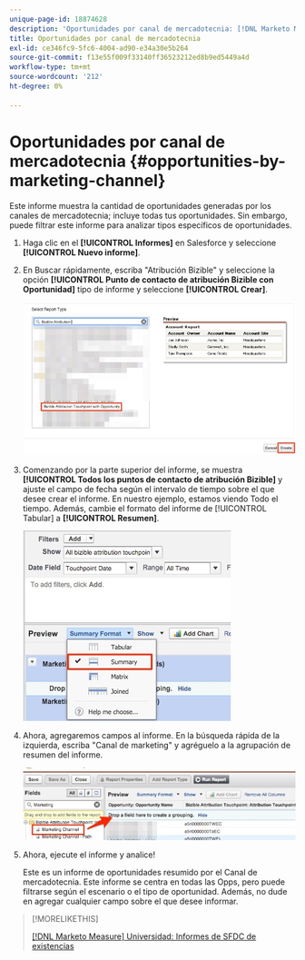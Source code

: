 ```yaml
---
unique-page-id: 18874628
description: 'Oportunidades por canal de mercadotecnia: [!DNL Marketo Measure] - Documentación del producto'
title: Oportunidades por canal de mercadotecnia
exl-id: ce346fc9-5fc6-4004-ad90-e34a30e5b264
source-git-commit: f13e55f009f33140ff36523212ed8b9ed5449a4d
workflow-type: tm+mt
source-wordcount: '212'
ht-degree: 0%

---
```


# Oportunidades por canal de mercadotecnia {#opportunities-by-marketing-channel}

Este informe muestra la cantidad de oportunidades generadas por los canales de mercadotecnia; incluye todas tus oportunidades. Sin embargo, puede filtrar este informe para analizar tipos específicos de oportunidades.

1. Haga clic en el **[!UICONTROL Informes]** en Salesforce y seleccione **[!UICONTROL Nuevo informe]**.

1. En Buscar rápidamente, escriba &quot;Atribución Bizible&quot; y seleccione la opción **[!UICONTROL Punto de contacto de atribución Bizible con Oportunidad]** tipo de informe y seleccione **[!UICONTROL Crear]**.

   ![](assets/1-2.jpg)

1. Comenzando por la parte superior del informe, se muestra **[!UICONTROL Todos los puntos de contacto de atribución Bizible]** y ajuste el campo de fecha según el intervalo de tiempo sobre el que desee crear el informe. En nuestro ejemplo, estamos viendo Todo el tiempo. Además, cambie el formato del informe de [!UICONTROL Tabular] a **[!UICONTROL Resumen]**.

   ![](assets/2-2.jpg)

1. Ahora, agregaremos campos al informe. En la búsqueda rápida de la izquierda, escriba &quot;Canal de marketing&quot; y agréguelo a la agrupación de resumen del informe.

   ![](assets/3-2.jpg)

1. Ahora, ejecute el informe y analice!

   Este es un informe de oportunidades resumido por el Canal de mercadotecnia. Este informe se centra en todas las Opps, pero puede filtrarse según el escenario o el tipo de oportunidad. Además, no dude en agregar cualquier campo sobre el que desee informar.

>[!MORELIKETHIS]
>
>[[!DNL Marketo Measure] Universidad: Informes de SFDC de existencias](https://universityonline.marketo.com/courses/bizible-fundamentals-bizible-102/#/page/5c5cb68dfb384d0c9fb96cc4)
